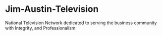 # Jim-Austin-Television
National Television Network dedicated to serving the business community with Integrity, and Professionalism 
